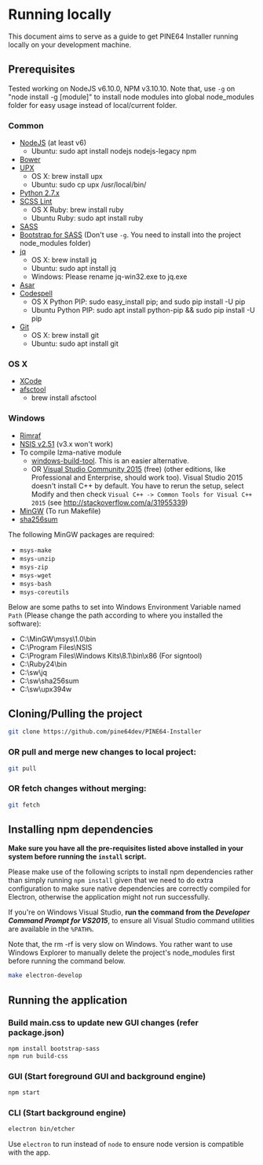 Running locally
===============

This document aims to serve as a guide to get PINE64 Installer running locally
on your development machine.

Prerequisites
-------------

Tested working on NodeJS v6.10.0, NPM v3.10.10. Note that, use `-g` on "node install -g [module]" to install node modules into global node_modules folder for easy usage instead of local/current folder.

### Common

- [NodeJS](https://nodejs.org) (at least v6)
  - Ubuntu: sudo apt install nodejs nodejs-legacy npm
- [Bower](http://bower.io)
- [UPX](http://upx.sourceforge.net)
  - OS X: brew install upx
  - Ubuntu: sudo cp upx /usr/local/bin/
- [Python 2.7.x](https://www.python.org)
- [SCSS Lint](https://github.com/brigade/scss-lint/)
  - OS X Ruby: brew install ruby
  - Ubuntu Ruby: sudo apt install ruby
- [SASS](https://www.npmjs.com/package/node-sass)
- [Bootstrap for SASS](https://github.com/twbs/bootstrap-sass#d-npm--nodejs) (Don't use `-g`. You need to install into the project node_modules folder)
- [jq](https://stedolan.github.io/jq/)
  - OS X: brew install jq
  - Ubuntu: sudo apt install jq
  - Windows: Please rename jq-win32.exe to jq.exe
- [Asar](https://github.com/electron/asar)
- [Codespell](https://github.com/lucasdemarchi/codespell)
  - OS X Python PIP: sudo easy_install pip; and sudo pip install -U pip
  - Ubuntu Python PIP: sudo apt install python-pip && sudo pip install -U pip
- [Git](https://git-scm.com/)
  - OS X: brew install git
  - Ubuntu: sudo apt install git

### OS X

- [XCode](https://developer.apple.com/xcode/)
- [afsctool](https://brkirch.wordpress.com/afsctool/)
  - brew install afsctool

### Windows

- [Rimraf](https://github.com/isaacs/rimraf)
- [NSIS v2.51](http://nsis.sourceforge.net/Main_Page) (v3.x won't work)
- To compile lzma-native module
  - [windows-build-tool](https://github.com/felixrieseberg/windows-build-tools). This is an easier alternative.
  - OR [Visual Studio Community 2015](https://www.microsoft.com/en-us/download/details.aspx?id=48146) (free) (other editions, like Professional and Enterprise, should work too). Visual Studio 2015 doesn't install C++ by default. You have to rerun the setup, select Modify and then check `Visual C++ -> Common Tools for Visual C++ 2015` (see http://stackoverflow.com/a/31955339)
- [MinGW](http://www.mingw.org) (To run Makefile)
- [sha256sum](http://www.labtestproject.com/files/win/sha256sum/sha256sum.zip)

The following MinGW packages are required:

- `msys-make`
- `msys-unzip`
- `msys-zip`
- `msys-wget`
- `msys-bash`
- `msys-coreutils`

Below are some paths to set into Windows Environment Variable named `Path` (Please change the path according to where you installed the software):

- C:\MinGW\msys\1.0\bin
- C:\Program Files\NSIS
- C:\Program Files\Windows Kits\8.1\bin\x86  (For signtool)
- C:\Ruby24\bin
- C:\sw\jq
- C:\sw\sha256sum
- C:\sw\upx394w

Cloning/Pulling the project
---------------------------

```sh
git clone https://github.com/pine64dev/PINE64-Installer
```

### OR pull and merge new changes to local project:
```sh
git pull
```

### OR fetch changes without merging:
```sh
git fetch
```

Installing npm dependencies
---------------------------

**Make sure you have all the pre-requisites listed above installed in your
system before running the `install` script.**

Please make use of the following scripts to install npm dependencies rather
than simply running `npm install` given that we need to do extra configuration
to make sure native dependencies are correctly compiled for Electron, otherwise
the application might not run successfully.

If you're on Windows Visual Studio, **run the command from the _Developer Command Prompt for
VS2015_**, to ensure all Visual Studio command utilities are available in the
`%PATH%`.

Note that, the rm -rf is very slow on Windows. You rather want to use Windows Explorer to
manually delete the project's node_modules first before running the command below.

```sh
make electron-develop
```

Running the application
-----------------------

### Build main.css to update new GUI changes (refer package.json)
```sh
npm install bootstrap-sass
npm run build-css
```

### GUI (Start foreground GUI and background engine)
```sh
npm start
```

### CLI (Start background engine)
```sh
electron bin/etcher
```
Use `electron` to run instead of `node` to ensure node version is compatible with the app.
